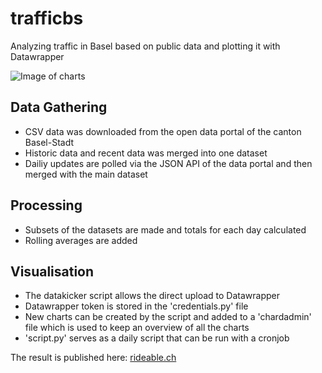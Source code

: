 # trafficbs
Analyzing traffic in Basel based on public data and plotting it with Datawrapper

![Image of charts](https://rideable.ch/content/images/size/w2000/2020/05/1-2.png)

## Data Gathering
- CSV data was downloaded from the open data portal of the canton Basel-Stadt
- Historic data and recent data was merged into one dataset
- Dailiy updates are polled via the JSON API of the data portal and then merged with the main dataset

## Processing
- Subsets of the datasets are made and totals for each day calculated
- Rolling averages are added

## Visualisation
- The datakicker script allows the direct upload to Datawrapper
- Datawrapper token is stored in the 'credentials.py' file
- New charts can be created by the script and added to a 'chardadmin' file which is used to keep an overview of all the charts
- 'script.py' serves as a daily script that can be run with a cronjob


The result is published here:
[rideable.ch](https://rideable.ch/corona-so-bewegt-sich-basel/) 

